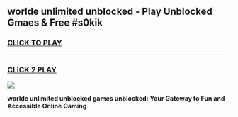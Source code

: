 
## worlde unlimited unblocked - Play Unblocked Gmaes & Free #s0kik
<h3>
<a href="https://news.freeplayer.one?title=worlde_unlimited_unblocked&ref=03M">CLICK TO PLAY</a></h3>
<hr>

<h3>
<a href="https://news.freeplayer.one?title=worlde_unlimited_unblocked&ref=03M">CLICK 2 PLAY</a>
  
</h3>

<a href="https://news.freeplayer.one?title=worlde_unlimited_unblocked&ref=03M"><img src="https://clearcache.store/games.png"></a>


**worlde unlimited unblocked games unblocked: Your Gateway to Fun and Accessible Online Gaming**
